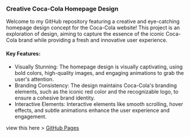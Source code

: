 ### Creative Coca-Cola Homepage Design

Welcome to my GitHub repository featuring a creative and eye-catching homepage design concept for the Coca-Cola website! 
This project is an exploration of design, aiming to capture the essence of the iconic Coca-Cola brand while providing a 
fresh and innovative user experience.

#### Key Features:

* Visually Stunning: The homepage design is visually captivating, using bold colors, high-quality images, and engaging animations to grab the user's attention.
* Branding Consistency: The design maintains Coca-Cola's branding elements, such as the iconic red color and the recognizable logo, to ensure a cohesive brand identity.
* Interactive Elements: Interactive elements like smooth scrolling, hover effects, and subtle animations enhance the user experience and engagement.

view this here > [GitHub Pages](--)
